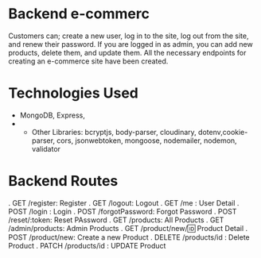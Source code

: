 # Backend e-commerc

<p>
Customers can; create a new user, log in to the site, log out from the site, and renew their password. If you are logged in as admin, you can add new products, delete them, and update them. All the necessary endpoints for creating an e-commerce site have been created.
</p>

# Technologies Used

- MongoDB, Express,
- - Other Libraries: bcryptjs, body-parser, cloudinary, dotenv,cookie-parser, cors, jsonwebtoken, mongoose, nodemailer, nodemon, validator

# Backend Routes

. GET /register: Register
. GET /logout: Logout
. GET /me : User Detail
. POST /login : Login
. POST /forgotPassword: Forgot Password
. POST /reset/:token: Reset PAssword
. GET /products: All Products
. GET /admin/products: Admin Products
. GET /product/new/:id: Product Detail
. POST /product/new: Create a new Product
. DELETE /products/id : Delete Product
. PATCH /products/id : UPDATE Product
